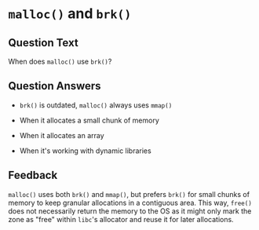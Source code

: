 # `malloc()` and `brk()`

## Question Text

When does `malloc()` use `brk()`?

## Question Answers

- `brk()` is outdated, `malloc()` always uses `mmap()`

+ When it allocates a small chunk of memory

- When it allocates an array

- When it's working with dynamic libraries

## Feedback

`malloc()` uses both `brk()` and `mmap()`, but prefers `brk()` for small chunks of memory to keep granular allocations in a contiguous area.
This way, `free()` does not necessarily return the memory to the OS as it might only mark the zone as "free" within `libc`'s allocator and reuse it for later allocations.
